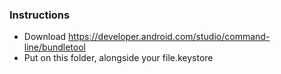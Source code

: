 ### Instructions

-   Download https://developer.android.com/studio/command-line/bundletool
-   Put on this folder, alongside your file.keystore
